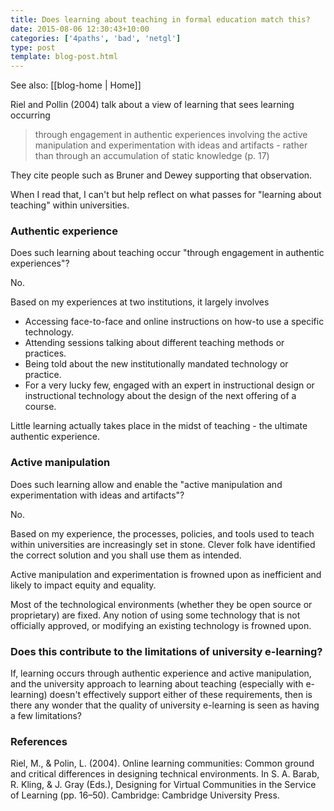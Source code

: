 ```yaml
---
title: Does learning about teaching in formal education match this?
date: 2015-08-06 12:30:43+10:00
categories: ['4paths', 'bad', 'netgl']
type: post
template: blog-post.html
---
```


See also: [[blog-home | Home]]

Riel and Pollin (2004) talk about a view of learning that sees learning occurring

> through engagement in authentic experiences involving the active manipulation and experimentation with ideas and artifacts - rather than through an accumulation of static knowledge (p. 17)

They cite people such as Bruner and Dewey supporting that observation.

When I read that, I can't but help reflect on what passes for "learning about teaching" within universities.

### Authentic experience

Does such learning about teaching occur "through engagement in authentic experiences"?

No.

Based on my experiences at two institutions, it largely involves

- Accessing face-to-face and online instructions on how-to use a specific technology.
- Attending sessions talking about different teaching methods or practices.
- Being told about the new institutionally mandated technology or practice.
- For a very lucky few, engaged with an expert in instructional design or instructional technology about the design of the next offering of a course.

Little learning actually takes place in the midst of teaching - the ultimate authentic experience.

### Active manipulation

Does such learning allow and enable the "active manipulation and experimentation with ideas and artifacts"?

No.

Based on my experience, the processes, policies, and tools used to teach within universities are increasingly set in stone. Clever folk have identified the correct solution and you shall use them as intended.

Active manipulation and experimentation is frowned upon as inefficient and likely to impact equity and equality.

Most of the technological environments (whether they be open source or proprietary) are fixed. Any notion of using some technology that is not officially approved, or modifying an existing technology is frowned upon.

### Does this contribute to the limitations of university e-learning?

If, learning occurs through authentic experience and active manipulation, and the university approach to learning about teaching (especially with e-learning) doesn't effectively support either of these requirements, then is there any wonder that the quality of university e-learning is seen as having a few limitations?

### References

Riel, M., & Polin, L. (2004). Online learning communities: Common ground and critical differences in designing technical environments. In S. A. Barab, R. Kling, & J. Gray (Eds.), Designing for Virtual Communities in the Service of Learning (pp. 16–50). Cambridge: Cambridge University Press.